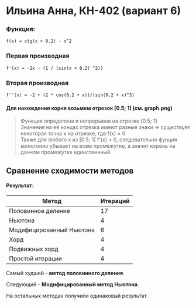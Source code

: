 # Ильина Анна, КН-402 (вариант 6)

### Функция:
```
f(x) = ctg(x + 0.2) - x^2
```

### Первая производная
```
f'(x) = -2x - (1 / (sin(x + 0.2) ^2))
```
### Вторая производная
```
f''(x) = -2 + (2 * cos(0.2 + x))/(sin(0.2 + x)^3)
```

#### Для нахождения корня возьмем отрезок [0.5; 1] (см. graph.png) 
> Функция определена и непрерывна на отрезке [0.5; 1] \
> Значения на её концах отрезка имеют разные знаки => существует некоторая точка x на отрезке, где f(x) = 0 \
> Также для любого x из [0.5; 1] f'(x) < 0, следовательно фунция монотонно убывает на всем промежутке, а значит корень на данном промежутке единственный
## Сравнение сходимости методов

#### Результат:

| Метод      | Итераций | 
| ----------- | ----------- |
| Половинное деление      | 17       |
|Ньютона|4|
|Модифицированный Ньютона|6|
|Хорд|4|
|Подвижных хорд|4|
| Простой итерации   | 4        |

Самый худший - **метод половинного деления**. 

Следующий - **Модифицированный метод Ньютона**.

На остальных методах получили одинаковый результат.
